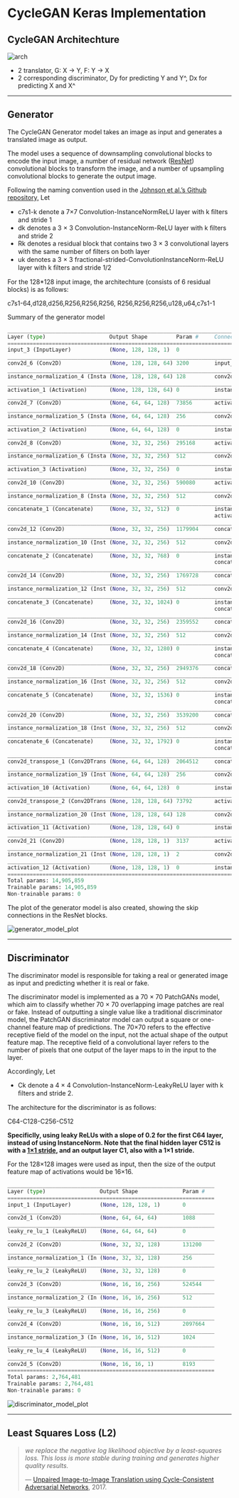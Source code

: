 # CycleGAN Keras Implementation

## CycleGAN Architechture

![arch](Assets/7/arch.jpg)

- 2 translator, G: X -> Y, F: Y -> X
- 2 corresponding discriminator, Dy for predicting Y and Y^, Dx for predicting X and X^

------



## Generator

The CycleGAN Generator model takes an image as input and generates a translated image as output.

The model uses a sequence of downsampling convolutional blocks to encode the input image, a number of residual network ([ResNet](https://machinelearningmastery.com/how-to-implement-major-architecture-innovations-for-convolutional-neural-networks/)) convolutional blocks to transform the image, and a number of upsampling convolutional blocks to generate the output image.

Following the naming convention used in the [Johnson et al.’s Github repository,](https://github.com/jcjohnson/fast-neural-style) Let

- c7s1-k denote a 7×7 Convolution-InstanceNormReLU layer with k ﬁlters and stride 1
- dk denotes a 3 × 3 Convolution-InstanceNorm-ReLU layer with k ﬁlters and stride 2
- Rk denotes a residual block that contains two 3 × 3 convolutional layers with the same number of ﬁlters on both layer
- uk denotes a 3 × 3 fractional-strided-ConvolutionInstanceNorm-ReLU layer with k ﬁlters and stride 1/2

For the 128*128 input image, the architechture (consists of 6 residual blocks) is as follows:

c7s1-64,d128,d256,R256,R256,R256, R256,R256,R256,u128,u64,c7s1-1

Summary of the generator model

```python
__________________________________________________________________________________________________
Layer (type)                    Output Shape         Param #     Connected to                     
==================================================================================================
input_3 (InputLayer)            (None, 128, 128, 1)  0                                            
__________________________________________________________________________________________________
conv2d_6 (Conv2D)               (None, 128, 128, 64) 3200        input_3[0][0]                    
__________________________________________________________________________________________________
instance_normalization_4 (Insta (None, 128, 128, 64) 128         conv2d_6[0][0]                   
__________________________________________________________________________________________________
activation_1 (Activation)       (None, 128, 128, 64) 0           instance_normalization_4[0][0]   
__________________________________________________________________________________________________
conv2d_7 (Conv2D)               (None, 64, 64, 128)  73856       activation_1[0][0]               
__________________________________________________________________________________________________
instance_normalization_5 (Insta (None, 64, 64, 128)  256         conv2d_7[0][0]                   
__________________________________________________________________________________________________
activation_2 (Activation)       (None, 64, 64, 128)  0           instance_normalization_5[0][0]   
__________________________________________________________________________________________________
conv2d_8 (Conv2D)               (None, 32, 32, 256)  295168      activation_2[0][0]               
__________________________________________________________________________________________________
instance_normalization_6 (Insta (None, 32, 32, 256)  512         conv2d_8[0][0]                   
__________________________________________________________________________________________________
activation_3 (Activation)       (None, 32, 32, 256)  0           instance_normalization_6[0][0]   
__________________________________________________________________________________________________
conv2d_10 (Conv2D)              (None, 32, 32, 256)  590080      activation_3[0][0]               
__________________________________________________________________________________________________
instance_normalization_8 (Insta (None, 32, 32, 256)  512         conv2d_10[0][0]                  
__________________________________________________________________________________________________
concatenate_1 (Concatenate)     (None, 32, 32, 512)  0           instance_normalization_8[0][0]   
                                                                 activation_3[0][0]               
__________________________________________________________________________________________________
conv2d_12 (Conv2D)              (None, 32, 32, 256)  1179904     concatenate_1[0][0]              
__________________________________________________________________________________________________
instance_normalization_10 (Inst (None, 32, 32, 256)  512         conv2d_12[0][0]                  
__________________________________________________________________________________________________
concatenate_2 (Concatenate)     (None, 32, 32, 768)  0           instance_normalization_10[0][0]  
                                                                 concatenate_1[0][0]              
__________________________________________________________________________________________________
conv2d_14 (Conv2D)              (None, 32, 32, 256)  1769728     concatenate_2[0][0]              
__________________________________________________________________________________________________
instance_normalization_12 (Inst (None, 32, 32, 256)  512         conv2d_14[0][0]                  
__________________________________________________________________________________________________
concatenate_3 (Concatenate)     (None, 32, 32, 1024) 0           instance_normalization_12[0][0]  
                                                                 concatenate_2[0][0]              
__________________________________________________________________________________________________
conv2d_16 (Conv2D)              (None, 32, 32, 256)  2359552     concatenate_3[0][0]              
__________________________________________________________________________________________________
instance_normalization_14 (Inst (None, 32, 32, 256)  512         conv2d_16[0][0]                  
__________________________________________________________________________________________________
concatenate_4 (Concatenate)     (None, 32, 32, 1280) 0           instance_normalization_14[0][0]  
                                                                 concatenate_3[0][0]              
__________________________________________________________________________________________________
conv2d_18 (Conv2D)              (None, 32, 32, 256)  2949376     concatenate_4[0][0]              
__________________________________________________________________________________________________
instance_normalization_16 (Inst (None, 32, 32, 256)  512         conv2d_18[0][0]                  
__________________________________________________________________________________________________
concatenate_5 (Concatenate)     (None, 32, 32, 1536) 0           instance_normalization_16[0][0]  
                                                                 concatenate_4[0][0]              
__________________________________________________________________________________________________
conv2d_20 (Conv2D)              (None, 32, 32, 256)  3539200     concatenate_5[0][0]              
__________________________________________________________________________________________________
instance_normalization_18 (Inst (None, 32, 32, 256)  512         conv2d_20[0][0]                  
__________________________________________________________________________________________________
concatenate_6 (Concatenate)     (None, 32, 32, 1792) 0           instance_normalization_18[0][0]  
                                                                 concatenate_5[0][0]              
__________________________________________________________________________________________________
conv2d_transpose_1 (Conv2DTrans (None, 64, 64, 128)  2064512     concatenate_6[0][0]              
__________________________________________________________________________________________________
instance_normalization_19 (Inst (None, 64, 64, 128)  256         conv2d_transpose_1[0][0]         
__________________________________________________________________________________________________
activation_10 (Activation)      (None, 64, 64, 128)  0           instance_normalization_19[0][0]  
__________________________________________________________________________________________________
conv2d_transpose_2 (Conv2DTrans (None, 128, 128, 64) 73792       activation_10[0][0]              
__________________________________________________________________________________________________
instance_normalization_20 (Inst (None, 128, 128, 64) 128         conv2d_transpose_2[0][0]         
__________________________________________________________________________________________________
activation_11 (Activation)      (None, 128, 128, 64) 0           instance_normalization_20[0][0]  
__________________________________________________________________________________________________
conv2d_21 (Conv2D)              (None, 128, 128, 1)  3137        activation_11[0][0]              
__________________________________________________________________________________________________
instance_normalization_21 (Inst (None, 128, 128, 1)  2           conv2d_21[0][0]                  
__________________________________________________________________________________________________
activation_12 (Activation)      (None, 128, 128, 1)  0           instance_normalization_21[0][0]  
==================================================================================================
Total params: 14,905,859
Trainable params: 14,905,859
Non-trainable params: 0
```

The plot of the generator model is also created, showing the skip connections in the ResNet blocks.

![generator_model_plot](Assets/7/generator_model_plot.png)

------



## Discriminator

The discriminator model is responsible for taking a real or generated image as input and predicting whether it is real or fake.

The discriminator model is implemented as a 70 × 70 PatchGANs model, which aim to classify whether 70 × 70 overlapping image patches are real or fake. Instead of outputting a single value like a traditional discriminator model, the PatchGAN discriminator model can output a square or one-channel feature map of predictions. The 70×70 refers to the effective receptive field of the model on the input, not the actual shape of the output feature map. The receptive field of a convolutional layer refers to the number of pixels that one output of the layer maps to in the input to the layer. 

Accordingly, Let

- Ck denote a 4 × 4 Convolution-InstanceNorm-LeakyReLU layer with k ﬁlters and stride 2.

The architecture for the discriminator is as follows:

C64-C128-C256-C512

**Specificlly, using leaky ReLUs with a slope of 0.2 for the first C64 layer, instead of using InstanceNorm. Note that the final hidden layer C512 is with a [1×1 stride](https://machinelearningmastery.com/padding-and-stride-for-convolutional-neural-networks/), and an output layer C1, also with a 1×1 stride.**

For the 128×128 images were used as input, then the size of the output feature map of activations would be 16×16.

```python
_________________________________________________________________
Layer (type)                 Output Shape              Param #   
=================================================================
input_1 (InputLayer)         (None, 128, 128, 1)       0         
_________________________________________________________________
conv2d_1 (Conv2D)            (None, 64, 64, 64)        1088      
_________________________________________________________________
leaky_re_lu_1 (LeakyReLU)    (None, 64, 64, 64)        0         
_________________________________________________________________
conv2d_2 (Conv2D)            (None, 32, 32, 128)       131200    
_________________________________________________________________
instance_normalization_1 (In (None, 32, 32, 128)       256       
_________________________________________________________________
leaky_re_lu_2 (LeakyReLU)    (None, 32, 32, 128)       0         
_________________________________________________________________
conv2d_3 (Conv2D)            (None, 16, 16, 256)       524544    
_________________________________________________________________
instance_normalization_2 (In (None, 16, 16, 256)       512       
_________________________________________________________________
leaky_re_lu_3 (LeakyReLU)    (None, 16, 16, 256)       0         
_________________________________________________________________
conv2d_4 (Conv2D)            (None, 16, 16, 512)       2097664   
_________________________________________________________________
instance_normalization_3 (In (None, 16, 16, 512)       1024      
_________________________________________________________________
leaky_re_lu_4 (LeakyReLU)    (None, 16, 16, 512)       0         
_________________________________________________________________
conv2d_5 (Conv2D)            (None, 16, 16, 1)         8193      
=================================================================
Total params: 2,764,481
Trainable params: 2,764,481
Non-trainable params: 0
```

![discriminator_model_plot](Assets/7/discriminator_model_plot.png)

------



## Least Squares Loss (L2)

> *we replace the negative log likelihood objective by a least-squares loss. This loss is more stable during training and generates higher quality results.*
>
> — [Unpaired Image-to-Image Translation using Cycle-Consistent Adversarial Networks](https://arxiv.org/abs/1703.10593), 2017.



